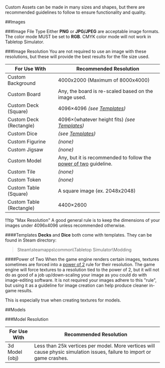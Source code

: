 Custom Assets can be made in many sizes and shapes, but there are recommended guidelines to follow to ensure functionality and quality.

##Images

###Image File Type
Either **PNG** or **JPG/JPEG** are acceptable image formats. The color mode MUST be set to **RGB**. CMYK color mode will not work in Tabletop Simulator.

###Image Resolution
You are not required to use an image with these resolutions, but these will provide the best results for the file size used.

For Use With | Recommended Resolution
-- | --
Custom Background | 4000x2000 (Maximum of 8000x4000)
Custom Board | Any, the board is re-scaled based on the image used.
Custom Deck (Square) | 4096×4096 *(see [Templates](#templates))*
Custom Deck (Rectangle) | 4096×(whatever height fits) *(see [Templates](#templates))*
Custom Dice | *(see [Templates](#templates))*
Custom Figurine | *(none)*
Custom Jigsaw | *(none)*
Custom Model | Any, but it is recommended to follow the [power of two](#power-of-two) guideline.
Custom Tile | *(none)*
Custom Token | *(none)*
Custom Table (Square) | A square image (ex. 2048x2048)
Custom Table (Rectangle) | 4400×2600

!!!tip "Max Resolution"
    A good general rule is to keep the dimensions of your images under 4096x4096 unless recommended otherwise.

####Templates
**Decks** and **Dice** both come with templates. They can be found in Steam directory:

> Steam\steamapps\common\Tabletop Simulator\Modding

####Power of Two
When the game engine renders certain images, textures sometimes are forced into a [power of 2](http://www.tsm-resources.com/alists/pow2.html) rule for their resolution. The game engine will force textures to a resolution tied to the power of 2, but it will not do as good of a job up/down-scaling your image as you could do with image-editing software. It is not required your images adhere to this "rule", but using it as a guideline for image creation can help produce cleaner in-game results.

This is especially true when creating textures for models.

##Models

###Model Resolution

For Use With | Recommended Resolution
-- | --
3d Model (obj) | Less than 25k vertices per model. More vertices will cause physic simulation issues, failure to import or game crashes.
